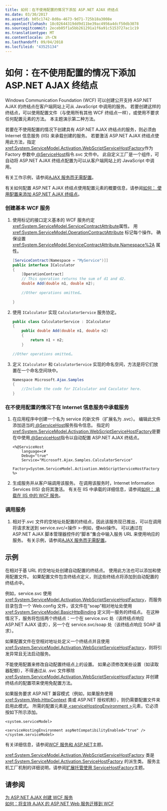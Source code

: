 ```yaml
---
title: 如何：在不使用配置的情况下添加 ASP.NET AJAX 终结点
ms.date: 03/30/2017
ms.assetid: b05c1742-8d0a-4673-9d71-725b18a3008e
ms.openlocfilehash: 18c02644319dd9d11be39ac4956a4dcf50db3078
ms.sourcegitcommit: 2eceb05f1a5bb261291a1f6a91c5153727ac1c19
ms.translationtype: MT
ms.contentlocale: zh-CN
ms.lasthandoff: 09/04/2018
ms.locfileid: "43525134"
---
```

# <a name="how-to-add-an-aspnet-ajax-endpoint-without-using-configuration"></a>如何：在不使用配置的情况下添加 ASP.NET AJAX 终结点
Windows Communication Foundation (WCF) 可以创建公开支持 ASP.NET AJAX 的终结点在客户端网站上可从 JavaScript 中调用的服务。 若要创建这样的终结点，可以使用配置文件（与使用所有其他 WCF 终结点一样），或使用不要求任何配置元素的方法。 本主题演示第二种方法。  
  
 若要在不使用配置的情况下创建具有 ASP.NET AJAX 终结点的服务，则必须由 Internet 信息服务 (IIS) 来承载创建的服务。 若要激活 ASP.NET AJAX 终结点使用此方法，指定<xref:System.ServiceModel.Activation.WebScriptServiceHostFactory>作为 Factory 参数中[ \@ServiceHost](../../../../docs/framework/configure-apps/file-schema/wcf-directive/servicehost.md)指令.svc 文件中。 此自定义工厂是一个组件，可自动将 ASP.NET AJAX 终结点配置为可以从客户端网站上的 JavaScript 中调用。  
  
 有关工作示例，请参阅[AJAX 服务而无需配置](../../../../docs/framework/wcf/samples/ajax-service-without-configuration.md)。  
  
 有关如何配置 ASP.NET AJAX 终结点使用配置元素的概要信息，请参阅[如何： 使用配置来添加 ASP.NET AJAX 终结点](../../../../docs/framework/wcf/feature-details/how-to-use-configuration-to-add-an-aspnet-ajax-endpoint.md)。  
  
### <a name="to-create-a-basic-wcf-service"></a>创建基本 WCF 服务  
  
1.  使用标记的接口定义基本的 WCF 服务约定<xref:System.ServiceModel.ServiceContractAttribute>属性。 用 <xref:System.ServiceModel.OperationContractAttribute> 标记每个操作。 确保设置 <xref:System.ServiceModel.ServiceContractAttribute.Namespace%2A> 属性。  
  
    ```csharp  
    [ServiceContract(Namespace = "MyService")]]  
    public interface ICalculator  
    {  
        [OperationContract]  
        // This operation returns the sum of d1 and d2.  
        double Add(double n1, double n2);  
  
        //Other operations omitted…  
  
    }  
    ```  
  
2.  使用 `ICalculator` 实现 `CalculatorService` 服务协定。  
  
    ```csharp  
    public class CalculatorService : ICalculator  
    {  
        public double Add(double n1, double n2)  
        {  
            return n1 + n2;  
        }  
  
    //Other operations omitted…  
    ```  
  
3.  定义 `ICalculator` 和 `CalculatorService` 实现的命名空间，方法是将它们放置在一个命名空间块中。  
  
    ```csharp  
    Namespace Microsoft.Ajax.Samples  
    {  
        //Include the code for ICalculator and Caculator here.  
    }  
    ```  
  
### <a name="to-host-the-service-in-internet-information-services-without-configuration"></a>在不使用配置的情况下在 Internet 信息服务中承载服务  
  
1.  在应用程序中创建一个名为 service 的新文件（扩展名为 .svc）。 编辑此文件添加适当的[ \@ServiceHost](../../../../docs/framework/configure-apps/file-schema/wcf-directive/servicehost.md)服务指令信息。 指定的<xref:System.ServiceModel.Activation.WebScriptServiceHostFactory>是要在中使用[ \@ServiceHost](../../../../docs/framework/configure-apps/file-schema/wcf-directive/servicehost.md)指令以自动配置 ASP.NET AJAX 终结点。  
  
    ```  
    <%@ServiceHost   
        language=c#   
        Debug="true"   
        Service="Microsoft.Ajax.Samples.CalculatorService"  
        Factory=System.ServiceModel.Activation.WebScriptServiceHostFactory  
    %>  
    ```  
  
2.  生成服务并从客户端调用该服务。 在调用该服务时，Internet Information Services (IIS) 会将其激活。 有关在 IIS 中承载的详细信息，请参阅[如何： 承载在 IIS 中的 WCF 服务](../../../../docs/framework/wcf/feature-details/how-to-host-a-wcf-service-in-iis.md)。  
  
### <a name="to-call-the-service"></a>调用服务  
  
1.  相对于.svc 文件的空地址处配置的终结点，因此该服务现已推出，可以在调用将请求发送到 service.svc/\<操作 >-例如，便`Add`操作。 可以通过在 ASP.NET AJAX 脚本管理器控件的“脚本”集合中输入服务 URL 来使用响应的服务。 有关示例，请参阅[AJAX 服务而无需配置](../../../../docs/framework/wcf/samples/ajax-service-without-configuration.md)。  
  
## <a name="example"></a>示例  
  
 在相对于基 URL 的空地址处创建自动配置的终结点。 使用此方法也可以添加和使用配置文件。 如果配置文件包含终结点定义，则这些终结点将添加到自动配置的终结点中。  
  
 例如，service.svc 使用 <xref:System.ServiceModel.Activation.WebScriptServiceHostFactory>，而服务目录包含一个 Web.config 文件，该文件在“soap”相对地址处使用 <xref:System.ServiceModel.BasicHttpBinding> 定义同一服务的终结点。 在这种情况下，服务将包括两个终结点：一个在 service.svc 处（该终结点响应 ASP.NET AJAX 请求），另一个在 service.svc/soap 处（该终结点响应 SOAP 请求）。  
  
 如果配置文件在空相对地址处定义一个终结点并且使用 <xref:System.ServiceModel.Activation.WebScriptServiceHostFactory>，则将引发异常且无法启动服务。  
  
 不能使用配置来修改自动配置终结点上的设置。 如果必须修改某些设置（如读取器配额），不得通过从 .svc 文件移除 <xref:System.ServiceModel.Activation.WebScriptServiceHostFactory> 并创建终结点的配置项来使用免配置方法。  
  
 如果服务要求 ASP.NET 兼容模式（例如，如果服务使用 <xref:System.Web.HttpContext> 类或 ASP.NET 授权机制），则仍需要配置文件来启用此模式。 所需的配置元素是[ \<serviceHostingEnvironment >](../../../../docs/framework/configure-apps/file-schema/wcf/servicehostingenvironment.md)元素，它必须按如下所示添加。  
  
 `<system.serviceModel>`  
  
 `<serviceHostingEnvironment aspNetCompatibilityEnabled="true" /> </system.serviceModel>`  
  
 有关详细信息，请参阅[WCF 服务和 ASP.NET](../../../../docs/framework/wcf/feature-details/wcf-services-and-aspnet.md)主题。  
  
 <xref:System.ServiceModel.Activation.WebScriptServiceHostFactory> 类是 <xref:System.ServiceModel.Activation.ServiceHostFactory> 的派生类。 服务主机工厂机制的详细说明，请参阅[扩展托管使用 ServiceHostFactory](../../../../docs/framework/wcf/extending/extending-hosting-using-servicehostfactory.md)主题。  
  
## <a name="see-also"></a>请参阅  
 [为 ASP.NET AJAX 创建 WCF 服务](../../../../docs/framework/wcf/feature-details/creating-wcf-services-for-aspnet-ajax.md)  
 [如何：将支持 AJAX 的 ASP.NET Web 服务迁移到 WCF](../../../../docs/framework/wcf/feature-details/how-to-migrate-ajax-enabled-aspnet-web-services-to-wcf.md)
